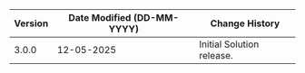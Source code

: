 | **Version** | **Date Modified (DD-MM-YYYY)** | **Change History**                                               |
|-------------|--------------------------------|------------------------------------------------------------------|
|  3.0.0      |  12-05-2025                    | Initial Solution release.										  |
